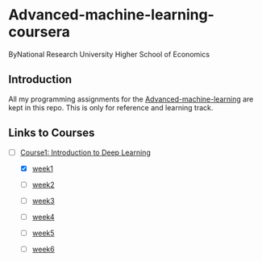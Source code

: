 # Advanced-machine-learning-coursera
ByNational Research University Higher School of Economics

## Introduction

All my programming assignments for the [Advanced-machine-learning](https://www.coursera.org/specializations/aml) are kept in this repo. This is only for reference and learning track.

## Links to Courses

- [ ] [Course1: Introduction to Deep Learning](https://github.com/zyunsg/Applied-Data-Science-with-Python-Specialization/tree/master/course1)
  - [x] [week1](https://github.com/zyunsg/Advanced-machine-learning/tree/master/course1/week1)
  - [ ] [week2](https://github.com/zyunsg/Advanced-machine-learning/tree/master/course1/week2)
  - [ ] [week3](https://github.com/zyunsg/Advanced-machine-learning/tree/master/course1/week3)
  - [ ] [week4](https://github.com/zyunsg/Advanced-machine-learning/tree/master/course1/week4)
  - [ ] [week5](https://github.com/zyunsg/Advanced-machine-learning/tree/master/course1/week5)
  - [ ] [week6](https://github.com/zyunsg/Advanced-machine-learning/tree/master/course1/week6)
  


  
